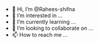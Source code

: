 - 👋 Hi, I’m @Rahees-shifna
- 👀 I’m interested in ...
- 🌱 I’m currently learning ...
- 💞️ I’m looking to collaborate on ...
- 📫 How to reach me ...

<!---
Rahees-shifna/Rahees-shifna is a ✨ special ✨ repository because its `README.md` (this file) appears on your GitHub profile.
You can click the Preview link to take a look at your changes.
--->
